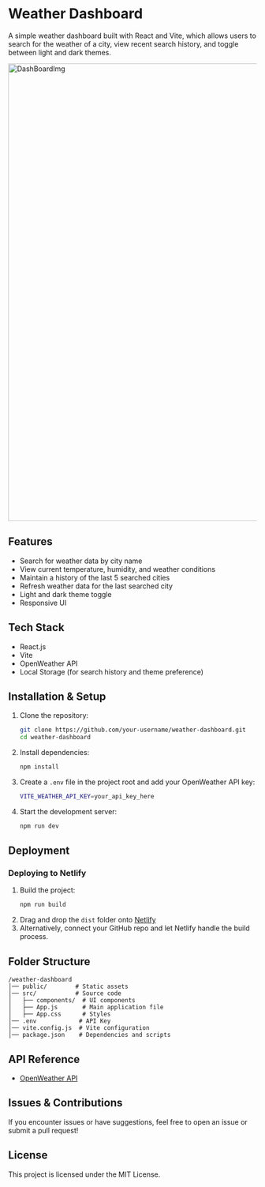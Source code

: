 # Weather Dashboard

A simple weather dashboard built with React and Vite, which allows users to search for the weather of a city, view recent search history, and toggle between light and dark themes.

<img width="1768" height="927" alt="DashBoardImg" src="https://github.com/user-attachments/assets/da301261-5ed0-4b81-be70-748aa4eb3535" />


## Features
- Search for weather data by city name
- View current temperature, humidity, and weather conditions
- Maintain a history of the last 5 searched cities
- Refresh weather data for the last searched city
- Light and dark theme toggle
- Responsive UI

## Tech Stack
- React.js
- Vite
- OpenWeather API
- Local Storage (for search history and theme preference)

## Installation & Setup

1. Clone the repository:
   ```sh
   git clone https://github.com/your-username/weather-dashboard.git
   cd weather-dashboard
   ```

2. Install dependencies:
   ```sh
   npm install
   ```

3. Create a `.env` file in the project root and add your OpenWeather API key:
   ```sh
   VITE_WEATHER_API_KEY=your_api_key_here
   ```

4. Start the development server:
   ```sh
   npm run dev
   ```

## Deployment

### Deploying to Netlify

1. Build the project:
   ```sh
   npm run build
   ```
2. Drag and drop the `dist` folder onto [Netlify](https://app.netlify.com/)
3. Alternatively, connect your GitHub repo and let Netlify handle the build process.

## Folder Structure
```
/weather-dashboard
│── public/        # Static assets
│── src/           # Source code
│   ├── components/  # UI components
│   ├── App.js       # Main application file
│   ├── App.css      # Styles
│── .env            # API Key
│── vite.config.js  # Vite configuration
│── package.json    # Dependencies and scripts
```

## API Reference
- [OpenWeather API](https://openweathermap.org/api)

## Issues & Contributions
If you encounter issues or have suggestions, feel free to open an issue or submit a pull request!

## License
This project is licensed under the MIT License.

